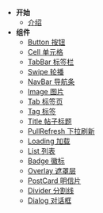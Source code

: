 - **开始**
	- [介绍](/)
- **组件**
  - [Button 按钮](button.md)
  - [Cell 单元格](cell.md)
  - [TabBar 标签栏](tabbar.md)
  - [Swipe 轮播](swipe.md)
  - [NavBar 导航条](navbar.md)
  - [Image 图片](image.md)
  - [Tab 标签页](tab.md)
  - [Tag 标签](tag.md)
  - [Title 帖子标题](title.md)
  - [PullRefresh 下拉刷新](pull-refresh.md)
  - [Loading 加载](loading.md)
  - [List 列表](list.md)
  - [Badge 徽标](badge.md)
  - [Overlay 遮罩层](overlay.md)
  - [PostCard 明信片](post-card.md)
  - [Divider 分割线](divider.md)
  - [Dialog 对话框](dialog.md)